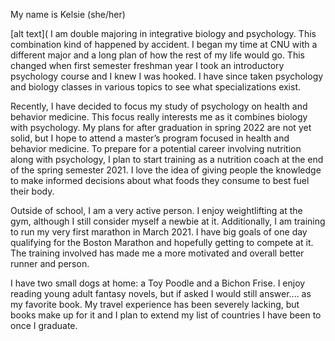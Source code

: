 My name is Kelsie (she/her) 

[alt text](
I am double majoring in integrative biology and psychology. This combination kind of happened by accident. I began my time at CNU with a different major and a long plan of how the rest of my life would go. This changed when first semester freshman year I took an introductory psychology course and I knew I was hooked. I have since taken psychology and biology classes in various topics to see what specializations exist. 

Recently, I have decided to focus my study of psychology on health and behavior medicine. This focus really interests me as it combines biology with psychology. My plans for after graduation in spring 2022 are not yet solid, but I hope to attend a master’s program focused in  health and behavior medicine. To prepare for a potential career involving nutrition along with psychology, I plan to start training as a nutrition coach at the end of the spring semester 2021. I love the idea of giving people the knowledge to make informed decisions about what foods they consume to best fuel their body. 

Outside of school, I am a very active person. I enjoy weightlifting at the gym, although I still consider myself a newbie at it. Additionally, I am training to run my very first marathon in March 2021. I have big goals of one day qualifying for the Boston Marathon and hopefully getting to compete at it.  The training involved has made me a more motivated and overall better runner and person. 

I have two small dogs at home: a Toy Poodle and a Bichon Frise. I enjoy reading young adult fantasy novels, but if asked I would still answer…. as my favorite book. My travel experience has been severely lacking, but books make up for it and I plan to extend my list of countries I have been to once I graduate. 



